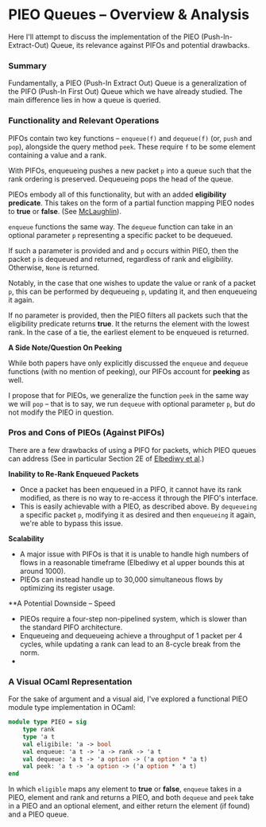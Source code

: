 # PIEO Queues – Overview & Analysis

Here I'll attempt to discuss the implementation of the PIEO (Push-In-Extract-Out) Queue, its relevance against PIFOs and potential drawbacks.
### Summary

Fundamentally, a PIEO (Push-In Extract Out) Queue is a generalization of the PIFO (Push-In First Out) Queue which we have already studied. The main difference lies in how a queue is queried.
### Functionality and Relevant Operations

PIFOs contain two key functions – `enqueue(f)` and `dequeue(f)` (or, `push` and `pop`), alongside the query method `peek`. These require `f` to be some element containing a value and a rank.

With PIFOs, enqueueing pushes a new packet `p` into a queue such that the rank ordering is preserved. Dequeueing pops the head of the queue.

PIEOs embody all of this functionality, but with an added **eligibility predicate**. This takes on the form of a partial function mapping PIEO nodes to **true** or **false**. (See [McLaughlin](https://cemclaughlin.github.io/img/portfolio/PIEO%20Presentation/Final%20Project%20Report.pdf)).

`enqueue` functions the same way. The `dequeue` function can take in an optional parameter `p` representing a specific packet to be dequeued.

If such a parameter is provided and and `p` occurs within PIEO, then the packet `p` is dequeued and returned, regardless of rank and eligibility. Otherwise, `None` is returned.

Notably, in the case that one wishes to update the value or rank of a packet `p`, this can be performed by dequeueing `p`, updating it, and then enqueueing it again.

If no parameter is provided, then the PIEO filters all packets such that the eligibility predicate returns **true**. It the returns the element with the lowest rank. In the case of a tie, the earliest element to be enqueued is returned.

**A Side Note/Question On Peeking**

While both papers have only explicitly discussed the `enqueue` and `dequeue` functions (with no mention of peeking), our PIFOs account for **peeking** as well.

I propose that for PIEOs, we generalize the function `peek` in the same way we will `pop` – that is to say, we run `dequeue` with optional parameter `p`, but do not modify the PIEO in question.

### Pros and Cons of PIEOs (Against PIFOs)

There are a few drawbacks of using a PIFO for packets, which PIEO queues can address (See in particular Section 2E of [Elbediwy et al](https://ieeexplore.ieee.org/stamp/stamp.jsp?tp=&arnumber=10215378).)

**Inability to Re-Rank Enqueued Packets**
- Once a packet has been enqueued in a PIFO, it cannot have its rank modified, as there is no way to re-access it through the PIFO's interface.
- This is easily achievable with a PIEO, as described above. By `dequeueing` a specific packet `p`, modifying it as desired and then `enqueueing` it again, we're able to bypass this issue.

**Scalability**
- A major issue with PIFOs is that it is unable to handle high numbers of flows in a reasonable timeframe (Elbediwy et al upper bounds this at around 1000). 
- PIEOs can instead handle up to 30,000 simultaneous flows by optimizing its register usage.

**A Potential Downside – Speed
- PIEOs require a four-step non-pipelined system, which is slower than the standard PIFO architecture.
- Enqueueing and dequeueing achieve a throughput of 1 packet per 4 cycles, while updating a rank can lead to an 8-cycle break from the norm.
- 
### A Visual OCaml Representation

For the sake of argument and a visual aid, I've explored a functional PIEO module type implementation in OCaml:

```ocaml
module type PIEO = sig
	type rank
	type 'a t
	val eligibile: 'a -> bool
	val enqueue: 'a t -> 'a -> rank -> 'a t
	val dequeue: 'a t -> 'a option -> ('a option * 'a t)
	val peek: 'a t -> 'a option -> ('a option * 'a t)
end
```

In which `eligible` maps any element to **true** or **false**, `enqueue` takes in a PIEO, element and rank and returns a PIEO, and both `dequeue` and `peek` take in a PIEO and an optional element, and either return the element (if found) and a PIEO queue.